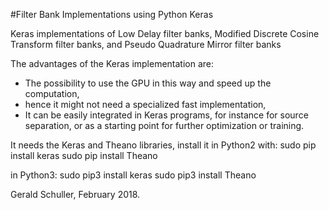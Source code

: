 #Filter Bank Implementations using Python Keras 

Keras implementations of Low Delay filter banks, Modified Discrete Cosine Transform filter banks, and Pseudo Quadrature Mirror filter banks

The advantages of the Keras implementation are: 
* The possibility to use the GPU in this way and speed up the computation, 
* hence it might not need a specialized fast implementation,
* It can be easily integrated in Keras programs, for instance for source separation, or as a starting point for further optimization or training.

It needs the Keras and Theano libraries, install it in Python2 with:
sudo pip install keras
sudo pip install Theano

in Python3:
sudo pip3 install keras
sudo pip3 install Theano

Gerald Schuller, February 2018.
